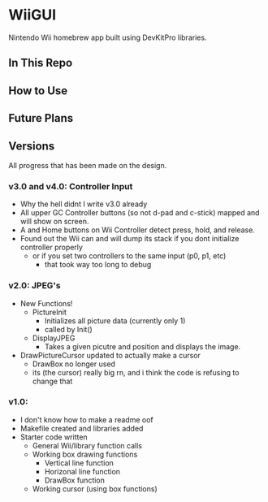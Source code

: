 # WiiGUI
Nintendo Wii homebrew app built using DevKitPro libraries.

## In This Repo

## How to Use

## Future Plans


## Versions
All progress that has been made on the design.
### v3.0 and v4.0: Controller Input
- Why the hell didnt I write v3.0 already
- All upper GC Controller buttons (so not d-pad and c-stick) mapped and will show on screen.
- A and Home buttons on Wii Controller detect press, hold, and release.
- Found out the Wii can and will dump its stack if you dont initialize controller properly
  - or if you set two controllers to the same input (p0, p1, etc)
    - that took way too long to debug

### v2.0: JPEG's
- New Functions!
  - PictureInit
    - Initializes all picture data (currently only 1)
    - called by Init()
  - DisplayJPEG
    - Takes a given picutre and position and displays the image.
- DrawPictureCursor updated to actually make a cursor
  - DrawBox no longer used
  - its (the cursor) really big rn, and i think the code is refusing to change that

### v1.0:
- I don't know how to make a readme oof
- Makefile created and libraries added
- Starter code written
  - General Wii/library function calls
  - Working box drawing functions
    - Vertical line function
    - Horizonal line function
    - DrawBox function
  - Working cursor (using box functions)

